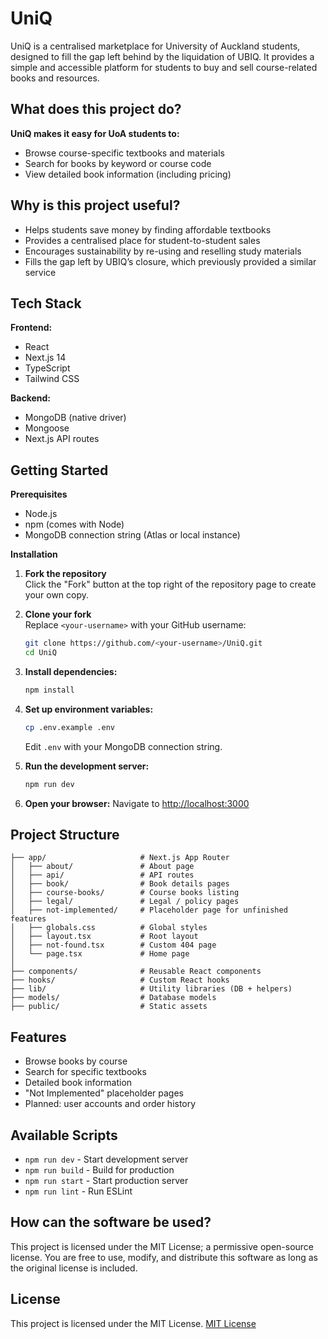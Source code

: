 # UniQ

UniQ is a centralised marketplace for University of Auckland students, designed to fill the gap left behind by the liquidation of UBIQ. It provides a simple and accessible platform for students to buy and sell course-related books and resources.

## What does this project do?
**UniQ makes it easy for UoA students to:**
- Browse course-specific textbooks and materials
- Search for books by keyword or course code
- View detailed book information (including pricing)

## Why is this project useful?
- Helps students save money by finding affordable textbooks
- Provides a centralised place for student-to-student sales
- Encourages sustainability by re-using and reselling study materials
- Fills the gap left by UBIQ’s closure, which previously provided a similar service

## Tech Stack

**Frontend:**
- React
- Next.js 14 
- TypeScript
- Tailwind CSS

**Backend:**
- MongoDB (native driver)
- Mongoose
- Next.js API routes

## Getting Started

**Prerequisites**
- Node.js 
- npm (comes with Node)
- MongoDB connection string (Atlas or local instance)

**Installation**

1. **Fork the repository**  
   Click the "Fork" button at the top right of the repository page to create your own copy.

2. **Clone your fork**  
   Replace `<your-username>` with your GitHub username:
   ```bash
   git clone https://github.com/<your-username>/UniQ.git
   cd UniQ
   ```

3. **Install dependencies:**
   ```bash
   npm install
   ```

4. **Set up environment variables:**
   ```bash
   cp .env.example .env
   ```
   Edit `.env` with your MongoDB connection string.

5. **Run the development server:**
   ```bash
   npm run dev
   ```

6. **Open your browser:**
   Navigate to [http://localhost:3000](http://localhost:3000)

## Project Structure

```
├── app/                     # Next.js App Router
│   ├── about/               # About page
│   ├── api/                 # API routes
│   ├── book/                # Book details pages
│   ├── course-books/        # Course books listing
│   ├── legal/               # Legal / policy pages
│   ├── not-implemented/     # Placeholder page for unfinished features
│   ├── globals.css          # Global styles
│   ├── layout.tsx           # Root layout
│   ├── not-found.tsx        # Custom 404 page
│   └── page.tsx             # Home page
│
├── components/              # Reusable React components
├── hooks/                   # Custom React hooks
├── lib/                     # Utility libraries (DB + helpers)
├── models/                  # Database models
├── public/                  # Static assets

```

## Features

- Browse books by course
- Search for specific textbooks
- Detailed book information
- "Not Implemented" placeholder pages
- Planned: user accounts and order history

## Available Scripts

- `npm run dev` - Start development server
- `npm run build` - Build for production
- `npm run start` - Start production server
- `npm run lint` - Run ESLint

## How can the software be used?
This project is licensed under the MIT License; a permissive open-source license.
You are free to use, modify, and distribute this software as long as the original license is included.

## License
This project is licensed under the MIT License. [MIT License](https://opensource.org/license/mit/)
